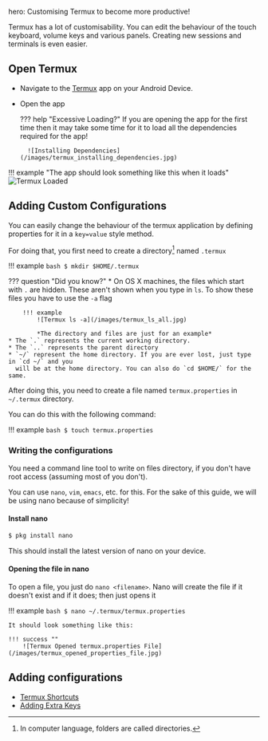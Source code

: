 hero: Customising Termux to become more productive!


Termux has a lot of customisability. You can edit the behaviour of the touch keyboard, volume keys and various panels.
Creating new sessions and terminals is even easier.

## Open Termux

* Navigate to the [Termux](../index.md) app on your Android Device.
* Open the app

    ??? help "Excessive Loading?"
        If you are opening the app for the first time then it may take some time
        for it to load all the dependencies required for the app!
        
        ![Installing Dependencies](/images/termux_installing_dependencies.jpg)

!!! example "The app should look something like this when it loads"
    ![Termux Loaded](/images/termux_loaded.jpg)



## Adding Custom Configurations
You can easily change the behaviour of the termux application by defining properties for it
in a `key=value` style method.

For doing that, you first need to create a directory[^1] named `.termux`

!!! example
    ```bash
    $ mkdir $HOME/.termux
    ```

??? question "Did you know?"
    * On OS X machines, the files which start with `.` are hidden.
      These aren't shown when you type in `ls`. To show these files you have to use the `-a` flag

        !!! example
            ![Termux ls -a](/images/termux_ls_all.jpg)

            *The directory and files are just for an example*
    * The `.` represents the current working directory.
    * The `..` represents the parent directory
    * `~/` represent the home directory. If you are ever lost, just type in `cd ~/` and you
      will be at the home directory. You can also do `cd $HOME/` for the same.

After doing this, you need to create a file named `termux.properties` in `~/.termux` directory.

You can do this with the following command:

!!! example
    ```bash
    $ touch termux.properties
    ```

### Writing the configurations

You need a command line tool to write on files directory, if you don't have root access (assuming most of you don't).

You can use `nano`, `vim`, `emacs`, etc. for this.
For the sake of this guide, we will be using nano because of simplicity!

#### Install nano
```bash
$ pkg install nano
```
This should install the latest version of nano on your device.

#### Opening the file in nano
To open a file, you just do `nano <filename>`. Nano will create the file if it doesn't exist
and if it does; then just opens it

!!! example
    ```bash
    $ nano ~/.termux/termux.properties
    ```

    It should look something like this:

    !!! success ""
        ![Termux Opened termux.properties File](/images/termux_opened_properties_file.jpg)

## Adding configurations
* [Termux Shortcuts](./extra_keys.md#understanding-keys-on-termux-and-shortcuts)
* [Adding Extra Keys](./extra_keys.md#adding-extra-keys)


<!-- Footnotes -->
[^1]: In computer language, folders are called directories.